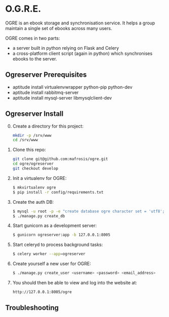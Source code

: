 O.G.R.E.
========

OGRE is an ebook storage and synchronisation service. It helps a group maintain a single set of ebooks across many users.

OGRE comes in two parts:
  - a server built in python relying on Flask and Celery
  - a cross-platform client script (again in python) which synchronises ebooks to the server.


Ogreserver Prerequisites
------------------------

* aptitude install virtualenvwrapper python-pip python-dev
* aptitude install rabbitmq-server
* aptitude install mysql-server libmysqlclient-dev


Ogreserver Install
------------------

0. Create a directory for this project:

    ```bash
    mkdir -p /srv/www
    cd /srv/www
    ```

1. Clone this repo:

    ```bash
    git clone git@github.com:mafrosis/ogre.git
    cd ogre/ogreserver
    git checkout develop
    ```

2. Init a virtualenv for OGRE:

    ```bash
    $ mkvirtualenv ogre
    $ pip install -r config/requirements.txt
    ```

3. Create the auth DB:

    ```bash
    $ mysql -u root -p -e "create database ogre character set = 'utf8';"
    $ ./manage.py create_db
    ```

4. Start gunicorn as a development server:

    ```bash
    $ gunicorn ogreserver:app -b 127.0.0.1:8005
    ```

5. Start celeryd to process background tasks:

    ```bash
    $ celery worker --app=ogreserver
    ```

6. Create yourself a new user for OGRE:

    ```bash
    $ ./manage.py create_user <username> <password> <email_address>
    ```

7. You should then be able to view and log into the website at:

    ```bash
    http://127.0.0.1:8005/ogre
    ```

Troubleshooting
---------------



